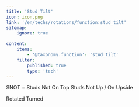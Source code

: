```yaml
---
title: 'Stud Tilt'
icon: icon.png
link: '/en/techs/rotations/function:stud_tilt'
sitemap:
    ignore: true

content:
    items: 
        - '@taxonomy.function': 'stud_tilt'
    filter:
        published: true
        type: 'tech' 
---
```

SNOT = Studs Not On Top
Studs Not Up / On Upside

Rotated Turned